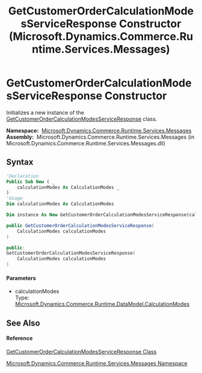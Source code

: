 ﻿---
title: GetCustomerOrderCalculationModesServiceResponse Constructor  (Microsoft.Dynamics.Commerce.Runtime.Services.Messages)
TOCTitle: GetCustomerOrderCalculationModesServiceResponse Constructor
ms:assetid: M:Microsoft.Dynamics.Commerce.Runtime.Services.Messages.GetCustomerOrderCalculationModesServiceResponse.#ctor(Microsoft.Dynamics.Commerce.Runtime.DataModel.CalculationModes)
ms:mtpsurl: https://technet.microsoft.com/en-us/library/microsoft.dynamics.commerce.runtime.services.messages.getcustomerordercalculationmodesserviceresponse.getcustomerordercalculationmodesserviceresponse(v=AX.60)
ms:contentKeyID: 62210624
ms.date: 05/18/2015
mtps_version: v=AX.60
f1_keywords:
- Microsoft.Dynamics.Commerce.Runtime.Services.Messages.GetCustomerOrderCalculationModesServiceResponse.#ctor
dev_langs:
- CSharp
- C++
- VB
---

# GetCustomerOrderCalculationModesServiceResponse Constructor

Initializes a new instance of the [GetCustomerOrderCalculationModesServiceResponse](getcustomerordercalculationmodesserviceresponse-class-microsoft-dynamics-commerce-runtime-services-messages.md) class.

**Namespace:**  [Microsoft.Dynamics.Commerce.Runtime.Services.Messages](microsoft-dynamics-commerce-runtime-services-messages-namespace.md)  
**Assembly:**  Microsoft.Dynamics.Commerce.Runtime.Services.Messages (in Microsoft.Dynamics.Commerce.Runtime.Services.Messages.dll)

## Syntax

``` vb
'Declaration
Public Sub New ( _
    calculationModes As CalculationModes _
)
'Usage
Dim calculationModes As CalculationModes

Dim instance As New GetCustomerOrderCalculationModesServiceResponse(calculationModes)
```

``` csharp
public GetCustomerOrderCalculationModesServiceResponse(
    CalculationModes calculationModes
)
```

``` c++
public:
GetCustomerOrderCalculationModesServiceResponse(
    CalculationModes calculationModes
)
```

#### Parameters

  - calculationModes  
    Type: [Microsoft.Dynamics.Commerce.Runtime.DataModel.CalculationModes](calculationmodes-enumeration-microsoft-dynamics-commerce-runtime-datamodel.md)  

## See Also

#### Reference

[GetCustomerOrderCalculationModesServiceResponse Class](getcustomerordercalculationmodesserviceresponse-class-microsoft-dynamics-commerce-runtime-services-messages.md)

[Microsoft.Dynamics.Commerce.Runtime.Services.Messages Namespace](microsoft-dynamics-commerce-runtime-services-messages-namespace.md)

